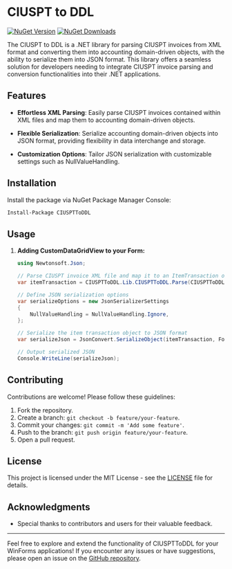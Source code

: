# CIUSPT to DDL

[![NuGet Version](https://img.shields.io/nuget/v/CIUSPTToDDL.svg)](https://www.nuget.org/packages/CIUSPTToDDL/)
[![NuGet Downloads](https://img.shields.io/nuget/dt/CIUSPTToDDL.svg)](https://www.nuget.org/packages/CIUSPTToDDL/)

The CIUSPT to DDL  is a .NET library for parsing CIUSPT invoices from XML format and converting them into accounting domain-driven objects, with the ability to serialize them into JSON format. This library offers a seamless solution for developers needing to integrate CIUSPT invoice parsing and conversion functionalities into their .NET applications.

## Features

- **Effortless XML Parsing**: Easily parse CIUSPT invoices contained within XML files and map them to accounting domain-driven objects.
  
- **Flexible Serialization**: Serialize accounting domain-driven objects into JSON format, providing flexibility in data interchange and storage.

- **Customization Options**: Tailor JSON serialization with customizable settings such as NullValueHandling.

## Installation

Install the package via NuGet Package Manager Console:

```bash
Install-Package CIUSPTToDDL
```

## Usage

1. **Adding CustomDataGridView to your Form:**

    ```csharp
    using Newtonsoft.Json;

    // Parse CIUSPT invoice XML file and map it to an ItemTransaction object
    var itemTransaction = CIUSPTToDDL.Lib.CIUSPTToDDL.Parse(CIUSPTToDDL.Console.Properties.Resources.ciusptSampleFile);
    
    // Define JSON serialization options
    var serializeOptions = new JsonSerializerSettings
    {
        NullValueHandling = NullValueHandling.Ignore,
    };
    
    // Serialize the item transaction object to JSON format
    var serializeJson = JsonConvert.SerializeObject(itemTransaction, Formatting.Indented, serializeOptions);
    
    // Output serialized JSON
    Console.WriteLine(serializeJson);
    ```

## Contributing

Contributions are welcome! Please follow these guidelines:

1. Fork the repository.
2. Create a branch: `git checkout -b feature/your-feature`.
3. Commit your changes: `git commit -m 'Add some feature'`.
4. Push to the branch: `git push origin feature/your-feature`.
5. Open a pull request.

## License

This project is licensed under the MIT License - see the [LICENSE](LICENSE) file for details.

## Acknowledgments

- Special thanks to contributors and users for their valuable feedback.

---

Feel free to explore and extend the functionality of CIUSPTToDDL for your WinForms applications! If you encounter any issues or have suggestions, please open an issue on the [GitHub repository](https://github.com/joao-a-costa/CIUSPTToDDL/issues).
